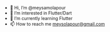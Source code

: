 - 👋 Hi, I’m @meysamolapour
- 👀 I’m interested in Flutter/Dart
- 🌱 I’m currently learning Flutter
- 📫 How to reach me meysolapour@gmail.com

<!---
meysamolapour/meysamolapour is a ✨ special ✨ repository because its `README.md` (this file) appears on your GitHub profile.
You can click the Preview link to take a look at your changes.
--->
